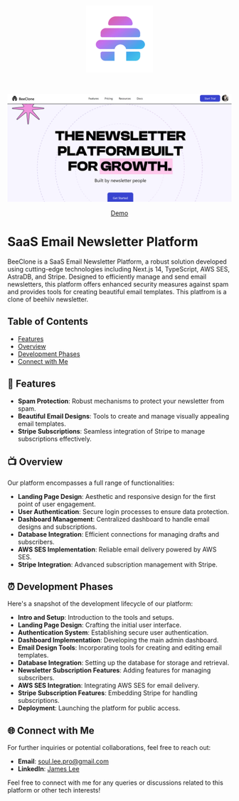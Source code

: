<div align="center" id="top" className="mb-10">
<img src="./public/favicon.ico" alt="icon" width="150" height="150" />

&#xa0;

  <img src="./public/banner.png" alt="preview" />

<a href="https://jj-newsletter.vercel.app/">Demo</a>

</div>

# SaaS Email Newsletter Platform

BeeClone is a SaaS Email Newsletter Platform, a robust solution developed using cutting-edge technologies including Next.js 14, TypeScript, AWS SES, AstraDB, and Stripe. Designed to efficiently manage and send email newsletters, this platform offers enhanced security measures against spam and provides tools for creating beautiful email templates. This platfrom is a clone of beehiiv newsletter.

## Table of Contents
- [Features](#-features)
- [Overview](#-overview)
- [Development Phases](#-development-phases)
- [Connect with Me](#-connect-with-me)

## 🚀 Features

- **Spam Protection**: Robust mechanisms to protect your newsletter from spam.
- **Beautiful Email Designs**: Tools to create and manage visually appealing email templates.
- **Stripe Subscriptions**: Seamless integration of Stripe to manage subscriptions effectively.

## 📺 Overview

Our platform encompasses a full range of functionalities:
- **Landing Page Design**: Aesthetic and responsive design for the first point of user engagement.
- **User Authentication**: Secure login processes to ensure data protection.
- **Dashboard Management**: Centralized dashboard to handle email designs and subscriptions.
- **Database Integration**: Efficient connections for managing drafts and subscribers.
- **AWS SES Implementation**: Reliable email delivery powered by AWS SES.
- **Stripe Integration**: Advanced subscription management with Stripe.

## ⏰ Development Phases

Here's a snapshot of the development lifecycle of our platform:
- **Intro and Setup**: Introduction to the tools and setups.
- **Landing Page Design**: Crafting the initial user interface.
- **Authentication System**: Establishing secure user authentication.
- **Dashboard Implementation**: Developing the main admin dashboard.
- **Email Design Tools**: Incorporating tools for creating and editing email templates.
- **Database Integration**: Setting up the database for storage and retrieval.
- **Newsletter Subscription Features**: Adding features for managing subscribers.
- **AWS SES Integration**: Integrating AWS SES for email delivery.
- **Stripe Subscription Features**: Embedding Stripe for handling subscriptions.
- **Deployment**: Launching the platform for public access.

## 🌐 Connect with Me

For further inquiries or potential collaborations, feel free to reach out:

- **Email**: [soul.lee.pro@gmail.com](mailto:soul.lee.pro@gmail.com)
- **LinkedIn**: [James Lee](https://www.linkedin.com/in/james-lee-in/)

Feel free to connect with me for any queries or discussions related to this platform or other tech interests!
